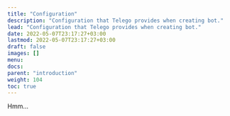 ```yaml
---
title: "Configuration"
description: "Configuration that Telego provides when creating bot."
lead: "Configuration that Telego provides when creating bot."
date: 2022-05-07T23:17:27+03:00
lastmod: 2022-05-07T23:17:27+03:00
draft: false
images: []
menu:
docs:
parent: "introduction"
weight: 104
toc: true
---
```


Hmm...
